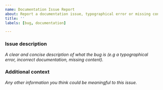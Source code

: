 ```yaml
---
name: Documentation Issue Report
about: Report a documentation issue, typographical error or missing content in this repository.
title: ''
labels: [bug, documentation]

---
```


### Issue description
_A clear and concise description of what the bug is (e.g a typographical error, incorrect documentation, missing content)._

### Additional context
_Any other information you think could be meaningful to this issue._
